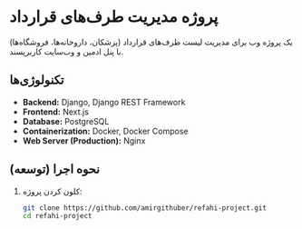 # پروژه مدیریت طرف‌های قرارداد

یک پروژه وب برای مدیریت لیست طرف‌های قرارداد (پزشکان، داروخانه‌ها، فروشگاه‌ها) با پنل ادمین و وب‌سایت کاربرپسند.

## تکنولوژی‌ها

- **Backend:** Django, Django REST Framework
- **Frontend:** Next.js
- **Database:** PostgreSQL
- **Containerization:** Docker, Docker Compose
- **Web Server (Production):** Nginx

## نحوه اجرا (توسعه)

1. کلون کردن پروژه:
   ```bash
   git clone https://github.com/amirgithuber/refahi-project.git
   cd refahi-project